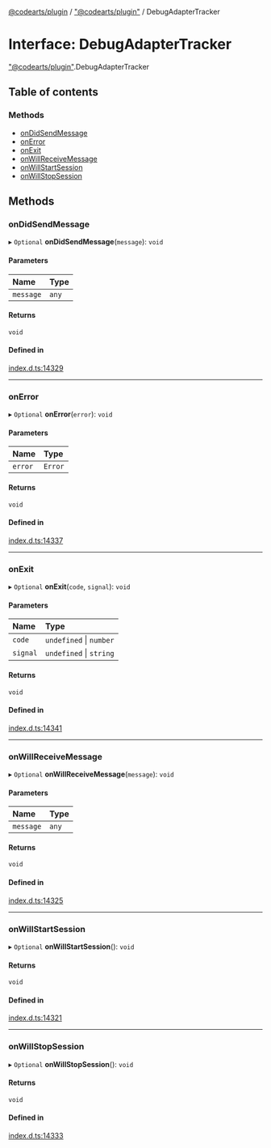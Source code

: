 [@codearts/plugin](../README.md) / ["@codearts/plugin"](../modules/_codearts_plugin_.md) / DebugAdapterTracker

# Interface: DebugAdapterTracker

["@codearts/plugin"](../modules/_codearts_plugin_.md).DebugAdapterTracker

## Table of contents

### Methods

- [onDidSendMessage](codearts_plugin_.DebugAdapterTracker.md#ondidsendmessage)
- [onError](codearts_plugin_.DebugAdapterTracker.md#onerror)
- [onExit](codearts_plugin_.DebugAdapterTracker.md#onexit)
- [onWillReceiveMessage](codearts_plugin_.DebugAdapterTracker.md#onwillreceivemessage)
- [onWillStartSession](codearts_plugin_.DebugAdapterTracker.md#onwillstartsession)
- [onWillStopSession](codearts_plugin_.DebugAdapterTracker.md#onwillstopsession)

## Methods

### onDidSendMessage

▸ `Optional` **onDidSendMessage**(`message`): `void`

#### Parameters

| Name | Type |
| :------ | :------ |
| `message` | `any` |

#### Returns

`void`

#### Defined in

[index.d.ts:14329](https://github.com/huaweicloud/cloudide-plugin-api/blob/03c74e5/index.d.ts#L14329)

___

### onError

▸ `Optional` **onError**(`error`): `void`

#### Parameters

| Name | Type |
| :------ | :------ |
| `error` | `Error` |

#### Returns

`void`

#### Defined in

[index.d.ts:14337](https://github.com/huaweicloud/cloudide-plugin-api/blob/03c74e5/index.d.ts#L14337)

___

### onExit

▸ `Optional` **onExit**(`code`, `signal`): `void`

#### Parameters

| Name | Type |
| :------ | :------ |
| `code` | `undefined` \| `number` |
| `signal` | `undefined` \| `string` |

#### Returns

`void`

#### Defined in

[index.d.ts:14341](https://github.com/huaweicloud/cloudide-plugin-api/blob/03c74e5/index.d.ts#L14341)

___

### onWillReceiveMessage

▸ `Optional` **onWillReceiveMessage**(`message`): `void`

#### Parameters

| Name | Type |
| :------ | :------ |
| `message` | `any` |

#### Returns

`void`

#### Defined in

[index.d.ts:14325](https://github.com/huaweicloud/cloudide-plugin-api/blob/03c74e5/index.d.ts#L14325)

___

### onWillStartSession

▸ `Optional` **onWillStartSession**(): `void`

#### Returns

`void`

#### Defined in

[index.d.ts:14321](https://github.com/huaweicloud/cloudide-plugin-api/blob/03c74e5/index.d.ts#L14321)

___

### onWillStopSession

▸ `Optional` **onWillStopSession**(): `void`

#### Returns

`void`

#### Defined in

[index.d.ts:14333](https://github.com/huaweicloud/cloudide-plugin-api/blob/03c74e5/index.d.ts#L14333)
